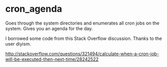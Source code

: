 # cron_agenda
Goes through the system directories and enumerates all cron jobs on the system.  Gives you an agenda for the day.

I borrowed some code from this Stack Overflow discussion.  Thanks to the user diyism.

http://stackoverflow.com/questions/321494/calculate-when-a-cron-job-will-be-executed-then-next-time/28242522
